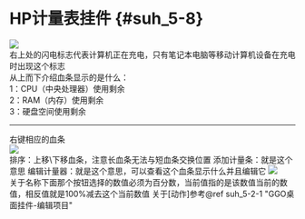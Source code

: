 # HP计量表挂件 {#suh_5-8}
![](https://github.com/LiyroPen/SAO_Utils_help/tree/master/Images/5-8-1.jpg)<br>
右上处的闪电标志代表计算机正在充电，只有笔记本电脑等移动计算机设备在充电时出现这个标志<br>
从上而下介绍血条显示的是什么：<br>
1：CPU（中央处理器）使用剩余<br>
2：RAM（内存）使用剩余<br>
3：硬盘空间使用剩余<br>
***
右键相应的血条<br>
![](https://github.com/LiyroPen/SAO_Utils_help/tree/master/Images/5-8-2.jpg)<br>
排序：上移\下移血条，注意长血条无法与短血条交换位置
添加计量条：就是这个意思
编辑计量器：就是这个意思，可以查看这个血条显示什么并且编辑它
![](https://github.com/LiyroPen/SAO_Utils_help/tree/master/Images/5-8-3.jpg)<br>
关于名称下面那个按钮选择的数值必须为百分数，当前值指的是该数值当前的数值，相反值就是100%减去这个当前数值
关于[动作]参考@ref suh_5-2-1 "GGO桌面挂件-编辑项目"
